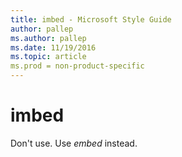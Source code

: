 ```yaml
---
title: imbed - Microsoft Style Guide
author: pallep
ms.author: pallep
ms.date: 11/19/2016
ms.topic: article
ms.prod = non-product-specific
---
```


# imbed

Don't use. Use *embed* instead.
